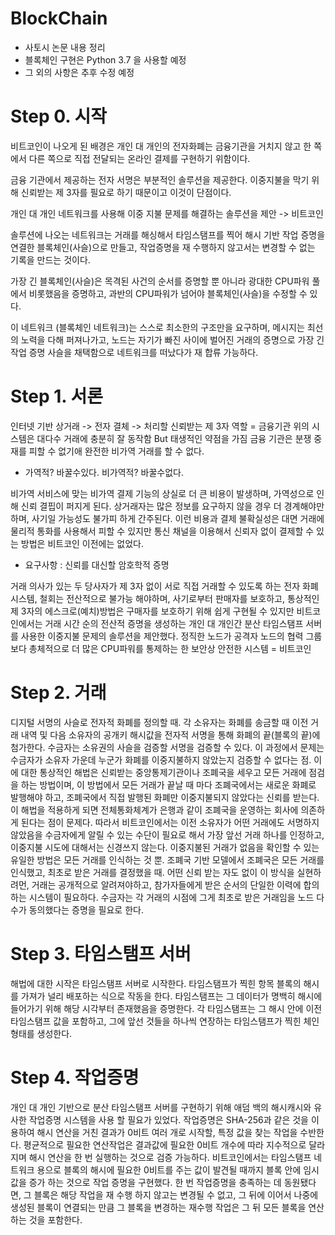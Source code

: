 # BlockChain
- 사토시 논문 내용 정리
- 블록체인 구현은 Python 3.7 을 사용할 예정
- 그 외의 사항은 추후 수정 예정

# Step 0. 시작

비트코인이 나오게 된 배경은 개인 대 개인의 전자화폐는 금융기관을 거치지 않고 
한 쪽에서 다른 쪽으로 직접 전달되는 온라인 결제를 구현하기 위함이다.

금융 기관에서 제공하는 전자 서명은 부분적인 솔루션을 제공한다. 
이중지불을 막기 위해 신뢰받는 제 3자를 필요로 하기 때문이고 이것이 단점이다.

개인 대 개인 네트워크를 사용해 이중 지불 문제를 해결하는 솔루션을 제안 -> 비트코인

솔루션에 나오는 네트워크는 거래를 해싱해서 타임스탬프를 찍어 해시 기반 작업 증명을 연결한
블록체인(사슬)으로 만들고, 작업증명을 재 수행하지 않고서는 변경할 수 없는 기록을 만드는 것이다.

가장 긴 블록체인(사슬)은 목격된 사건의 순서를 증명할 뿐 아니라 광대한 CPU파워 풀에서 비롯했음을 증명하고, 과반의 CPU파워가 넘어야 블록체인(사슬)을 수정할 수 있다.

이 네트워크 (블록체인 네트워크)는 스스로 최소한의 구조만을 요구하며, 메시지는 최선의 노력을 다해 퍼져나가고, 노드는 자기가 빠진 사이에 벌어진 거래의 증명으로 가장 긴 작업 증명 사슬을 채택함으로 네트워크를 떠났다가 재 합류 가능하다.

# Step 1. 서론

인터넷 기반 상거래 -> 전자 결체 -> 처리할 신뢰받는 제 3자 역할 = 금융기관
위의 시스템은 대다수 거래에 충분히 잘 동작함 But 태생적인 약점을 가짐
금융 기관은 분쟁 중재를 피할 수 없기애 완전한 비가역 거래를 할 수 없다.

- 가역적? 바꿀수있다. 비가역적? 바꿀수없다.

비가역 서비스에 맞는 비가역 결제 기능의 상실로 더 큰 비용이 발생하며, 가역성으로 인해 신뢰 결핍이 퍼지게 된다.
상거래자는 많은 정보를 요구하지 않을 경우 더 경계해야만 하며, 사기일 가능성도 불가피 하게 간주된다. 이런 비용과 결제 불확실성은 대면 거래에 물리적 통화를 사용해서 피할 수 있지만 통신 채널을 이용해서 신뢰자 없이 결제할 수 있는 방법은 비트코인 이전에는 없었다.

- 요구사항 : 신뢰를 대신할 암호학적 증명

거래 의사가 있는 두 당사자가 제 3자 없이 서로 직접 거래할 수 있도록 하는 전자 화폐 시스템, 철회는 전산적으로 불가능 해야하며, 사기로부터 판매자를 보호하고, 통상적인 제 3자의 에스크로(예치)방법은 구매자를 보호하기 위해 쉽게 구현될 수 있지만 비트코인에서는 거래 시간 순의 전산적 증명을 생성하는 개인 대 개인간 분산 타임스탬프 서버를 사용한 이중지불 문제의 솔루션을 제안했다. 정직한 노드가 공격자 노드의 협력 그룹보다 총체적으로 더 많은 CPU파워를 통제하는 한 보안상 안전한 시스템 = 비트코인

# Step 2. 거래

디지털 서명의 사슬로 전자적 화폐를 정의할 때. 각 소유자는 화폐를 송금할 때 이전 거래 내역 및 다음 소유자의 공개키 해시값을 전자적 서명을 통해 화폐의 끝(블록의 끝)에 첨가한다. 수금자는 소유권의 사슬을 검증할 서명을 검증할 수 있다. 이 과정에서 문제는 수금자가 소유자 가운데 누군가 화폐를 이중지불하지 않았는지 검증할 수 없다는 점. 이에 대한 통상적인 해법은 신뢰받는 중앙통제기관이나 조폐국을 세우고 모든 거래에 점검을 하는 방법이며, 이 방법에서 모든 거래가 끝날 때 마다 조폐국에서는 새로운 화폐로 발행해야 하고, 조폐국에서 직접 발행된 화폐만 이중지불되지 않았다는 신뢰를 받는다. 이 해법을 적용하게 되면 전체통화체계가 은행과 같이 조폐국을 운영하는 회사에 의존하게 된다는 점이 문제다. 따라서 비트코인에서는 이전 소유자가 어떤 거래에도 서명하지 않았음을 수금자에게 알릴 수 있는 수단이 필요로 해서 가장 앞선 거래 하나를 인정하고, 이중지불 시도에 대해서는 신경쓰지 않는다. 이중지불된 거래가 없음을 확인할 수 있는 유일한 방법은 모든 거래를 인식하는 것 뿐. 조폐국 기반 모델에서 조폐국은 모든 거래를 인식했고, 최초로 받은 거래를 결정했을 때. 어떤 신뢰 받는 자도 없이 이 방식을 실현하려먼, 거래는 공개적으로 알려져야하고, 참가자들에게 받은 순서의 단일한 이력에 합의하는 시스템이 필요하다. 수금자는 각 거래의 시점에 그게 최초로 받은 거래임을 노드 다수가 동의했다는 증명을 필요로 한다.

# Step 3. 타임스탬프 서버

해법에 대한 시작은 타임스탬프 서버로 시작한다. 타임스탬프가 찍힌 항목 블록의 해시를 가져가 널리 배포하는 식으로 작동을 한다. 타임스탬프는 그 데이터가 명백히 해시에 들어가기 위해 해당 시각부터 존재했음을 증명한다. 각 타임스탬프는 그 해시 안에 이전 타임스탬프 값을 포함하고, 그에 앞선 것들을 하나씩 연장하는 타임스탬프가 찍힌 체인형태를 생성한다.

# Step 4. 작업증명

개인 대 개인 기반으로 분산 타임스탬프 서버를 구현하기 위해 애덤 백의 해시캐시와 유사한 작업증명 시스템을 사용 할 필요가 있었다. 작업증명은 SHA-256과 같은 것을 이용하여 해시 연산을 거친 결과가 0비트 여러 개로 시작할, 특정 값을 찾는 작업을 수반한다. 평균적으로 필요한 연산작업은 결과값에 필요한 0비트 개수에 따라 지수적으로 달라지며 해시 연산을 한 번 실행하는 것으로 검증 가능하다.
비트코인에서는 타임스탬프 네트워크 용으로 블록의 해시에 필요한 0비트를 주는 값이 발견될 때까지 블록 안에 임시값을 증가 하는 것으로 작업 증명을 구현했다. 한 번 작업증명을 충족하는 데 동원됐다면, 그 블록은 해당 작업을 재 수행 하지 않고는 변경될 수 없고, 그 뒤에 이어서 나중에 생성된 블록이 연결되는 만큼 그 블록을 변경하는 재수행 작업은 그 뒤 모든 블록을 연산하는 것을 포함한다.
